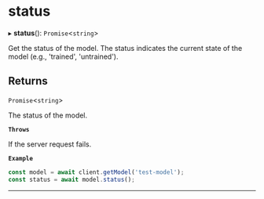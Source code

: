 # status


▸ **status**(): `Promise`\<`string`\>

Get the status of the model.
The status indicates the current state of the model (e.g., 'trained', 'untrained').

## Returns

`Promise`\<`string`\>

The status of the model.

**`Throws`**

If the server request fails.

**`Example`**

```typescript
const model = await client.getModel('test-model');
const status = await model.status();
```

___
